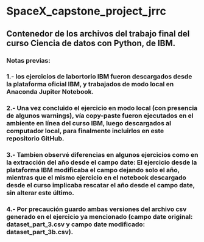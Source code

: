 # SpaceX_capstone_project_jrrc
## Contenedor de los archivos del trabajo final del curso Ciencia de datos con Python, de IBM.
### Notas previas:
### 1.- los ejercicios de labortorio IBM fueron descargados desde la plataforma oficial IBM, y trabajados de modo local en Anaconda Jupiter Notebook.
### 2.- Una vez concluido el ejercicio en modo local (con presencia de algunos warnings), vía copy-paste fueron ejecutados en el ambiente en línea del curso IBM, luego descargados al computador local, para finalmente incluirlos en este repositorio GitHub.
### 3.- Tambien observé diferencias en algunos ejercicios como en la extracción del año desde el campo date: El ejercicio desde la plataforma IBM modificaba el campo dejando solo el año, mientras que el mismo ejercicio en el notebook descargado desde el curso implicaba rescatar el año desde el campo date, sin alterar este último.
### 4.- Por precaución guardo ambas versiones del archivo csv generado en el ejercicio ya mencionado (campo date original: dataset_part_3.csv y campo date modificado: dataset_part_3b.csv).
